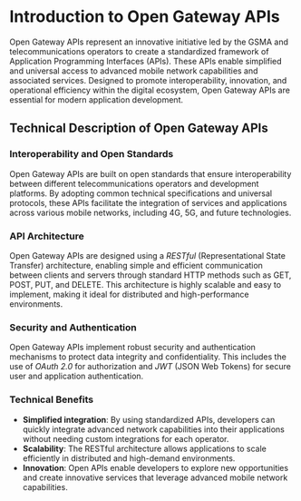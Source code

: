 # Introduction to Open Gateway APIs

Open Gateway APIs represent an innovative initiative led by the GSMA and  telecommunications operators to create a standardized framework of Application Programming Interfaces (APIs). These APIs enable simplified and universal access to advanced mobile network capabilities and associated services. Designed to promote interoperability, innovation, and operational efficiency within the digital ecosystem, Open Gateway APIs are essential for modern application development.

## Technical Description of Open Gateway APIs

### Interoperability and Open Standards

Open Gateway APIs are built on open standards that ensure interoperability between different telecommunications operators and development platforms. By adopting common technical specifications and universal protocols, these APIs facilitate the integration of services and applications across various mobile networks, including 4G, 5G, and future technologies.

### API Architecture

Open Gateway APIs are designed using a _RESTful_ (Representational State Transfer) architecture, enabling simple and efficient communication between clients and servers through standard HTTP methods such as GET, POST, PUT, and DELETE. This architecture is highly scalable and easy to implement, making it ideal for distributed and high-performance environments.

### Security and Authentication

Open Gateway APIs implement robust security and authentication mechanisms to protect data integrity and confidentiality. This includes the use of _OAuth 2.0_ for authorization and _JWT_ (JSON Web Tokens) for secure user and application authentication.

### Technical Benefits
* **Simplified integration**: By using standardized APIs, developers can quickly integrate advanced network capabilities into their applications without needing custom integrations for each operator.
* **Scalability**: The RESTful architecture allows applications to scale efficiently in distributed and high-demand environments.
* **Innovation**: Open APIs enable developers to explore new opportunities and create innovative services that leverage advanced mobile network capabilities.


